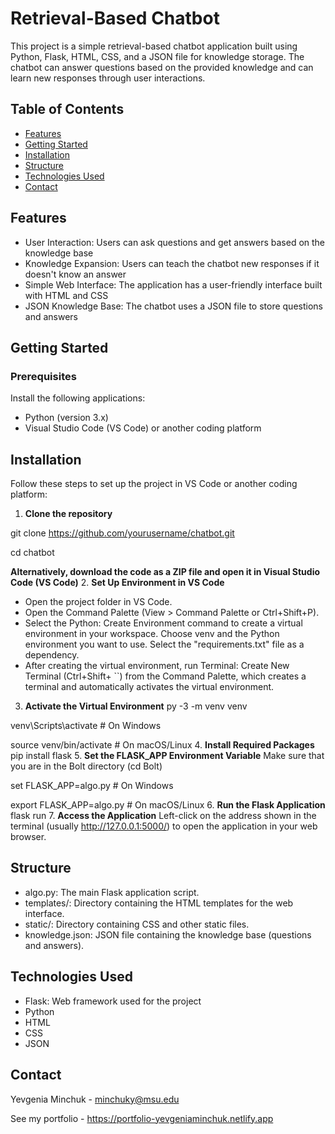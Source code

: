 # Retrieval-Based Chatbot
This project is a simple retrieval-based chatbot application built using Python, Flask, HTML, CSS, and a JSON file for knowledge storage. 
The chatbot can answer questions based on the provided knowledge and can learn new responses through user interactions.

## Table of Contents

- [Features](#features)
- [Getting Started](#getting-started)
- [Installation](#installation)
- [Structure](#structure)
- [Technologies Used](#technologies-used)
- [Contact](#contact)

## Features
- User Interaction: Users can ask questions and get answers based on the knowledge base
- Knowledge Expansion: Users can teach the chatbot new responses if it doesn't know an answer
- Simple Web Interface: The application has a user-friendly interface built with HTML and CSS
- JSON Knowledge Base: The chatbot uses a JSON file to store questions and answers

## Getting Started
### Prerequisites
Install the following applications:
- Python (version 3.x)
- Visual Studio Code (VS Code) or another coding platform

## Installation
Follow these steps to set up the project in VS Code or another coding platform:
1. **Clone the repository**

  git clone https://github.com/yourusername/chatbot.git
  
  cd chatbot
  
  **Alternatively, download the code as a ZIP file and open it in Visual Studio Code (VS Code)**
2. **Set Up Environment in VS Code**
- Open the project folder in VS Code.
- Open the Command Palette (View > Command Palette or Ctrl+Shift+P).
- Select the Python: Create Environment command to create a virtual environment in your workspace. Choose venv and the Python environment you want to use. Select the "requirements.txt" file as a dependency.
- After creating the virtual environment, run Terminal: Create New Terminal (Ctrl+Shift+ ``) from the Command Palette, which creates a terminal and automatically activates the virtual environment.
3. **Activate the Virtual Environment**
  py -3 -m venv venv

  venv\Scripts\activate   # On Windows

  source venv/bin/activate # On macOS/Linux
4. **Install Required Packages**
  pip install flask
5. **Set the FLASK_APP Environment Variable**
  Make sure that you are in the Bolt directory (cd Bolt)

  set FLASK_APP=algo.py   # On Windows

  export FLASK_APP=algo.py # On macOS/Linux
6. **Run the Flask Application**
  flask run
7. **Access the Application**
Left-click on the address shown in the terminal (usually http://127.0.0.1:5000/) to open the application in your web browser.

## Structure
- algo.py: The main Flask application script.
- templates/: Directory containing the HTML templates for the web interface.
- static/: Directory containing CSS and other static files.
- knowledge.json: JSON file containing the knowledge base (questions and answers).

## Technologies Used
- Flask: Web framework used for the project
- Python
- HTML
- CSS
- JSON

## Contact
Yevgenia Minchuk - minchuky@msu.edu

See my portfolio - https://portfolio-yevgeniaminchuk.netlify.app
